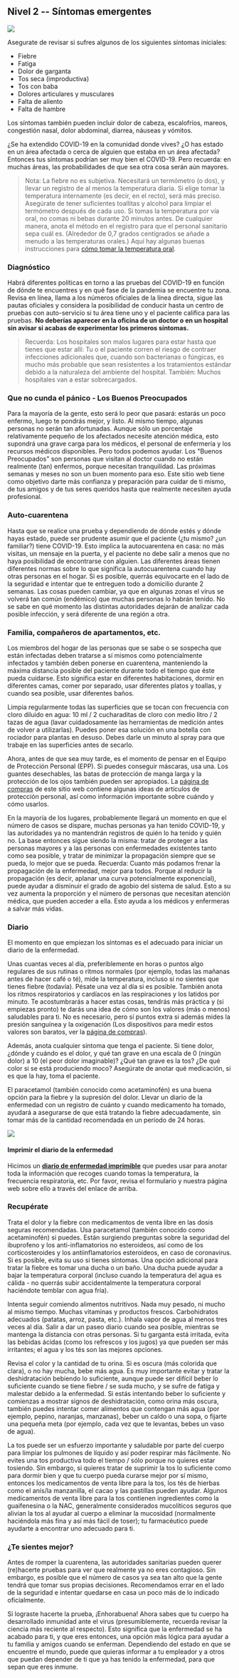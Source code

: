 ## Nivel 2 -- Síntomas emergentes

![](/images/sneezing-emoji.png)

Asegurate de revisar si sufres algunos de los siguientes síntomas iniciales:

* Fiebre
* Fatiga
* Dolor de garganta
* Tos seca (improductiva)
* Tos con baba
* Dolores articulares y musculares
* Falta de aliento
* Falta de hambre

Los síntomas también pueden incluir dolor de cabeza, escalofríos, mareos, congestión nasal, dolor abdominal, diarrea, náuseas y vómitos. 

¿Se ha extendido COVID-19 en la comunidad donde vives? ¿O has estado en un área afectada o cerca de alguien que estaba en un área afectada? Entonces tus síntomas podrían ser muy bien el COVID-19. Pero recuerda: en muchas áreas, las probabilidades de que sea otra cosa serán aún mayores.

> Nota: La fiebre no es subjetiva. Necesitará un termómetro (o dos), y llevar un registro de al menos la temperatura diaria. Si elige tomar la temperatura internamente (es decir, en el recto), será más preciso. Asegúrate de tener suficientes toallitas y alcohol para limpiar el termómetro después de cada uso. Si tomas la temperatura por vía oral, no comas ni bebas durante 20 minutos antes. De cualquier manera, anota el método en el registro para que el personal sanitario sepa cuál es. (Alrededor de 0,7 grados centígrados se añade a menudo a las temperaturas orales.) Aquí hay algunas buenas instrucciones para [cómo tomar la temperatura oral](https://www.drugs.com/cg/how-to-take-an-oral-temperature.html).

### Diagnóstico

Habrá diferentes políticas en torno a las pruebas del COVID-19 en función de dónde te encuentres y en qué fase de la pandemia se encuentre tu zona. Revisa en línea, llama a los números oficiales de la línea directa, sigue las pautas oficiales y considera la posibilidad de conducir hasta un centro de pruebas con auto-servicio si tu área tiene uno y el paciente califica para las pruebas. **No deberías aparecer en la oficina de un doctor o en un hospital sin avisar si acabas de experimentar los primeros síntomas.**

> Recuerda: Los hospitales son malos lugares para estar hasta que tienes que estar allí: Tu o el paciente corren el riesgo de contraer infecciones adicionales que, cuando son bacterianas o fúngicas, es mucho más probable que sean resistentes a los tratamientos estándar debido a la naturaleza del ambiente del hospital. También: Muchos hospitales van a estar sobrecargados.

### Que no cunda el pánico - Los Buenos Preocupados

Para la mayoría de la gente, esto será lo peor que pasará: estarás un poco enfermo, luego te pondrás mejor, y listo. Al mismo tiempo, algunas personas no serán tan afortunadas. Aunque sólo un porcentaje relativamente pequeño de los afectados necesite atención médica, esto supondrá una grave carga para los médicos, el personal de enfermería y los recursos médicos disponibles. Pero todos podemos ayudar. Los "Buenos Preocupados" son personas que visitan al doctor cuando no están realmente (tan) enfermos, porque necesitan tranquilidad. Las próximas semanas y meses no son un buen momento para eso. Este sitio web tiene como objetivo darte más confianza y preparación para cuidar de ti mismo, de tus amigos y de tus seres queridos hasta que realmente necesiten ayuda profesional.

### Auto-cuarentena

Hasta que se realice una prueba y dependiendo de dónde estés y dónde hayas estado, puede ser prudente asumir que el paciente (¿tu mismo? ¿un familiar?) tiene COVID-19. Esto implica la autocuarentena en casa: no más visitas, un mensaje en la puerta, y el paciente no debe salir a menos que no haya posibilidad de encontrarse con alguien. Las diferentes áreas tienen diferentes normas sobre lo que significa la autocuarentena cuando hay otras personas en el hogar. Si es posible, querrás equivocarte en el lado de la seguridad e intentar que te entreguen todo a domicilio durante 2 semanas. Las cosas pueden cambiar, ya que en algunas zonas el virus se volverá tan común (endémico) que muchas personas lo habrán tenido. No se sabe en qué momento las distintas autoridades dejarán de analizar cada posible infección, y será diferente de una región a otra.

### Familia, compañeros de apartamentos, etc.

Los miembros del hogar de las personas que se sabe o se sospecha que están infectadas deben tratarse a sí mismos como potencialmente infectados y también deben ponerse en cuarentena, manteniendo la máxima distancia posible del paciente durante todo el tiempo que éste pueda cuidarse. Esto significa estar en diferentes habitaciones, dormir en diferentes camas, comer por separado, usar diferentes platos y toallas, y cuando sea posible, usar diferentes baños. 

Limpia regularmente todas las superficies que se tocan con frecuencia con cloro diluido en agua: 10 ml / 2 cucharaditas de cloro con medio litro / 2 tazas de agua (lavar cuidadosamente las herramientas de medición antes de volver a utilizarlas). Puedes poner esa solución en una botella con rociador para plantas en desuso. Debes darle un minuto al spray para que trabaje en las superficies antes de secarlo.

Ahora, antes de que sea muy tarde, es el momento de pensar en el Equipo de Protección Personal (EPP). Si puedes conseguir máscaras, usa una. Los guantes desechables, las batas de protección de manga larga y la protección de los ojos también pueden ser apropiados. La [página de compras](/compras) de este sitio web contiene algunas ideas de artículos de protección personal, así como información importante sobre cuándo y cómo usarlos.

En la mayoría de los lugares, probablemente llegará un momento en que el número de casos se dispare, muchas personas ya han tenido COVID-19, y las autoridades ya no mantendrán registros de quién lo ha tenido y quién no. La base entonces sigue siendo la misma: tratar de proteger a las personas mayores y a las personas con enfermedades existentes tanto como sea posible, y tratar de minimizar la propagación siempre que se pueda, lo mejor que se pueda. Recuerda: Cuanto más podamos frenar la propagación de la enfermedad, mejor para todos. Porque al reducir la propagación (es decir, aplanar una curva potencialmente exponencial), puede ayudar a disminuir el grado de agobio del sistema de salud. Esto a su vez aumenta la proporción y el número de personas que necesitan atención médica, que pueden acceder a ella. Esto ayuda a los médicos y enfermeras a salvar más vidas. 

### Diario

El momento en que empiezan los síntomas es el adecuado para iniciar un diario de la enfermedad. 

Unas cuantas veces al día, preferiblemente en horas o puntos algo regulares de sus rutinas o ritmos normales (por ejemplo, todas las mañanas antes de hacer café o té), mide la temperatura, incluso si no sientes que tienes fiebre (todavía). Pésate una vez al día si es posible. También anota los ritmos respiratorios y cardíacos en las respiraciones y los latidos por minuto. Te acostumbrarás a hacer estas cosas, tendrás más práctica y (si empiezas pronto) te darás una idea de cómo son los valores (más o menos) saludables para ti. No es necesario, pero sí puntos extra si además mides la presión sanguínea y la oxigenación (Los dispositivos para medir estos valores son baratos, ver la [página de compras](/compras)). 

Además, anota cualquier síntoma que tenga el paciente. Si tiene dolor, ¿dónde y cuándo es el dolor, y qué tan grave en una escala de 0 (ningún dolor) a 10 (el peor dolor imaginable)? ¿Qué tan grave es la tos? ¿De qué color si se está produciendo moco? Asegúrate de anotar qué medicación, si es que la hay, toma el paciente. 

El paracetamol (también conocido como acetaminofén) es una buena opción para la fiebre y la supresión del dolor. Llevar un diario de la enfermedad con un registro de cuánto y cuando medicamento ha tomado, ayudará a asegurarse de que está tratando la fiebre adecuadamente, sin tomar más de la cantidad recomendada en un período de 24 horas.

[![](/images/diary-small.png)](/diary)

#### Imprimir el diario de la enfermedad

Hicimos un **[diario de enfermedad imprimible](/diario)** que puedes usar para anotar toda la información que recoges cuando tomas la temperatura, la frecuencia respiratoria, etc. Por favor, revisa el formulario y nuestra página web sobre ello a través del enlace de arriba.

### Recupérate

Trata el dolor y la fiebre con medicamentos de venta libre en las dosis seguras recomendadas. Usa paracetamol (también conocido como acetaminofén) si puedes. Están surgiendo preguntas sobre la seguridad del ibuprofeno y los anti-inflamatorios no esteroideos, así como de los corticosteroides y los antiinflamatorios esteroideos, en caso de coronavirus. Si es posible, evita su uso si tienes síntomas. Una opción adicional para tratar la fiebre es tomar una ducha o un baño. Una ducha puede ayudar a bajar la temperatura corporal (incluso cuando la temperatura del agua es cálida - no querrás subir accidentalmente la temperatura corporal haciéndote temblar con agua fría). 

Intenta seguir comiendo alimentos nutritivos. Nada muy pesado, ni mucho al mismo tiempo. Muchas vitaminas y productos frescos. Carbohidratos adecuados (patatas, arroz, pasta, etc.). Inhala vapor de agua al menos tres veces al día. Salir a dar un paseo diario cuando sea posible, mientras se mantenga la distancia con otras personas. Si tu garganta está irritada, evita las bebidas ácidas (como los refrescos y los jugos) ya que pueden ser más irritantes; el agua y los tés son las mejores opciones. 

Revisa el color y la cantidad de tu orina. Si es oscura (más colorida que clara), o no hay mucha, bebe más agua. Es muy importante evitar y tratar la deshidratación bebiendo lo suficiente, aunque puede ser difícil beber lo suficiente cuando se tiene fiebre / se suda mucho, y se sufre de fatiga y malestar debido a la enfermedad. Si estás intentando beber lo suficiente y comienzas a mostrar signos de deshidratación, como orina más oscura, también puedes intentar comer alimentos que contengan más agua (por ejemplo, pepino, naranjas, manzanas), beber un caldo o una sopa, o fijarte una pequeña meta (por ejemplo, cada vez que te levantas, bebes un vaso de agua). 

La tos puede ser un esfuerzo importante y saludable por parte del cuerpo para limpiar los pulmones de líquido y así poder respirar más fácilmente. No evites una tos productiva todo el tiempo / sólo porque no quieres estar tosiendo. Sin embargo, si quieres tratar de suprimir la tos lo suficiente como para dormir bien y que tu cuerpo pueda curarse mejor por sí mismo, entonces los medicamentos de venta libre para la tos, los tés de hierbas como el anís/la manzanilla, el cacao y las pastillas pueden ayudar. Algunos medicamentos de venta libre para la tos contienen ingredientes como la guaifenesina o la NAC, generalmente considerados mucolíticos seguros que alivian la tos al ayudar al cuerpo a eliminar la mucosidad (normalmente haciéndola más fina y así más fácil de toser); tu farmacéutico puede ayudarte a encontrar uno adecuado para ti. 

### ¿Te sientes mejor?

Antes de romper la cuarentena, las autoridades sanitarias pueden querer (re)hacerte pruebas para ver que realmente ya no eres contagioso. Sin embargo, es posible que el número de casos ya sea tan alto que la gente tendrá que tomar sus propias decisiones. Recomendamos errar en el lado de la seguridad e intentar quedarse en casa un poco más de lo indicado oficialmente. 

Si lograste hacerte la prueba, ¡Enhorabuena! Ahora sabes que tu cuerpo ha desarrollado inmunidad ante el virus (presumiblemente, recuerda revisar la ciencia más reciente al respecto). Esto significa que la enfermedad se ha acabado para ti, y que eres entonces, una opción más lógica para ayudar a tu familia y amigos cuando se enferman. Dependiendo del estado en que se encuentre el mundo, puede que quieras informar a tu empleador y a otros que puedan depender de ti que ya has tenido la enfermedad, para que sepan que eres inmune.
